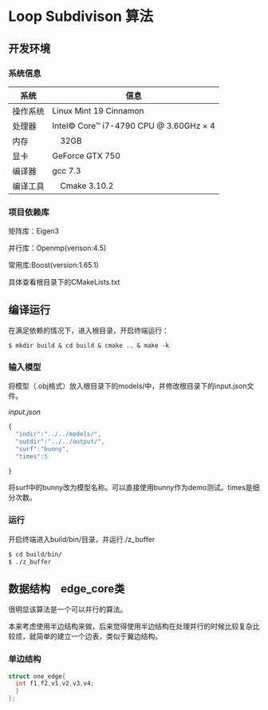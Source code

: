# Loop Subdivison 算法
## 开发环境
### 系统信息
系统 | 信息
------------ | ------------- 
操作系统 | Linux Mint 19 Cinnamon 
处理器 | Intel© Core™ i7-4790 CPU @ 3.60GHz × 4
内存　|　32GB
显卡　| GeForce GTX 750
编译器　| gcc 7.3
编译工具 |　Cmake 3.10.2
### 项目依赖库

矩阵库：Eigen3

并行库：Openmp(verison:4.5)

常用库:Boost(version:1.65.1)

具体查看根目录下的CMakeLists.txt
## 编译运行
在满足依赖的情况下，进入根目录，开启终端运行：
```
$ mkdir build & cd build & cmake .. & make -k
```
### 输入模型
将模型（.obj格式）放入根目录下的models/中，并修改根目录下的input.json文件。

*input.json*
```javascript
{
  "indir":"../../models/",
  "outdir":"../../output/",
  "surf":"bunny",
  "times":5
  
}
```
将surf中的bunny改为模型名称。可以直接使用bunny作为demo测试。times是细分次数。
### 运行
开启终端进入build/bin/目录，并运行./z_buffer
```bash
$ cd build/bin/
$ ./z_buffer
```
## 数据结构　edge_core类
很明显该算法是一个可以并行的算法。

本来考虑使用半边结构来做，后来觉得使用半边结构在处理并行的时候比较复杂比较烦，就简单的建立一个边表，类似于翼边结构。
### 单边结构
```c++
struct one_edge{
  int f1,f2,v1,v2,v3,v4;
  }
};
```







